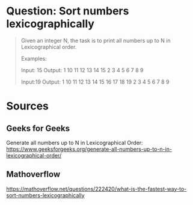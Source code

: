 # Question: Sort numbers lexicographically
> Given an integer N, the task is to print all numbers up to N in Lexicographical order.
> 
> Examples: 
> 
> Input: 15 
> Output: 1 10 11 12 13 14 15 2 3 4 5 6 7 8 9
> 
> Input:19 
> Output: 1 10 11 12 13 14 15 16 17 18 19 2 3 4 5 6 7 8 9 

# Sources
## Geeks for Geeks
Generate all numbers up to N in Lexicographical Order: https://www.geeksforgeeks.org/generate-all-numbers-up-to-n-in-lexicographical-order/
## Mathoverflow
https://mathoverflow.net/questions/222420/what-is-the-fastest-way-to-sort-numbers-lexicographically
